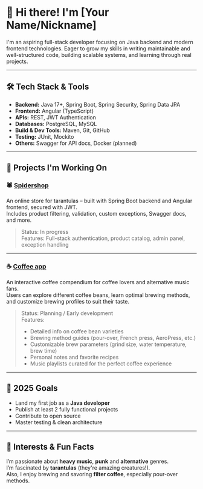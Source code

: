 # 👋 Hi there! I'm [Your Name/Nickname]

I'm an aspiring full-stack developer focusing on Java backend and modern frontend technologies.
Eager to grow my skills in writing maintainable and well-structured code, building scalable systems, and learning through real projects.

---

## 🛠 Tech Stack & Tools

- **Backend:** Java 17+, Spring Boot, Spring Security, Spring Data JPA  
- **Frontend:** Angular (TypeScript)  
- **APIs:** REST, JWT Authentication  
- **Databases:** PostgreSQL, MySQL  
- **Build & Dev Tools:** Maven, Git, GitHub  
- **Testing:** JUnit, Mockito  
- **Others:** Swagger for API docs, Docker (planned)

---

## 🚧 Projects I'm Working On

### 🕷️ [Spidershop](https://github.com/szymondembkowski/spider-shop-rest)  
An online store for tarantulas – built with Spring Boot backend and Angular frontend, secured with JWT.  
Includes product filtering, validation, custom exceptions, Swagger docs, and more.

> Status: In progress  
> Features: Full-stack authentication, product catalog, admin panel, exception handling

---

### ☕ [Coffee app](planning)  
An interactive coffee compendium for coffee lovers and alternative music fans.  
Users can explore different coffee beans, learn optimal brewing methods, and customize brewing profiles to suit their taste.

> Status: Planning / Early development  
> Features:  
> - Detailed info on coffee bean varieties  
> - Brewing method guides (pour-over, French press, AeroPress, etc.)  
> - Customizable brew parameters (grind size, water temperature, brew time)  
> - Personal notes and favorite recipes  
> - Music playlists curated for the perfect coffee experience

---

## 🎯 2025 Goals

- Land my first job as a **Java developer**
- Publish at least 2 fully functional projects
- Contribute to open source
- Master testing & clean architecture

---

## 🎸 Interests & Fun Facts

I’m passionate about **heavy music**, **punk** and **alternative** genres.  
I’m fascinated by **tarantulas** (they're amazing creatures!).  
Also, I enjoy brewing and savoring **filter coffee**, especially pour-over methods.
